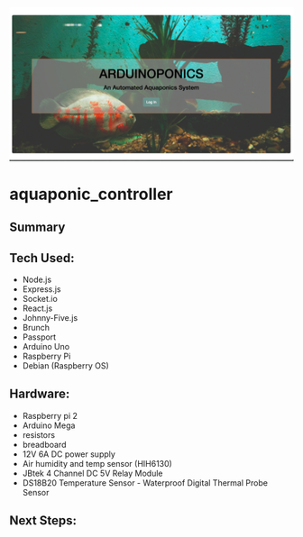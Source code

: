![Landing Page](./READMEIMG/Landing.png)


# aquaponic_controller


## Summary   

## Tech Used:
* Node.js
* Express.js
* Socket.io
* React.js
* Johnny-Five.js
* Brunch
* Passport
* Arduino Uno
* Raspberry Pi
* Debian (Raspberry OS)

## Hardware:
 * Raspberry pi 2
 * Arduino Mega
 * resistors
 * breadboard
 * 12V 6A DC power supply
 * Air humidity and temp sensor (HIH6130)
 * JBtek 4 Channel DC 5V Relay Module
 * DS18B20 Temperature Sensor - Waterproof Digital Thermal Probe Sensor

## Next Steps:
